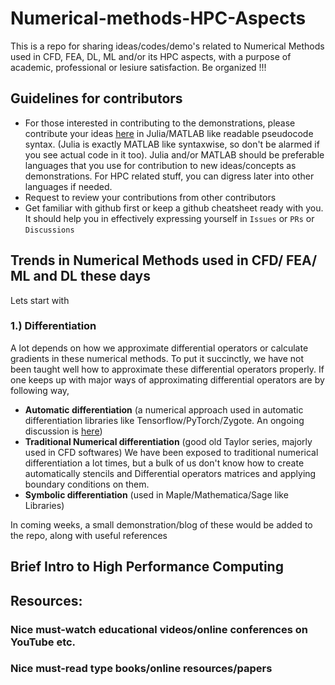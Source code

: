 # Numerical-methods-HPC-Aspects

This is a repo for sharing ideas/codes/demo's related to Numerical Methods used in CFD, FEA, DL, ML and/or its HPC aspects, with a purpose of academic, professional or lesiure satisfaction. Be organized !!!

## Guidelines for contributors
- For those interested in contributing to the demonstrations, please contribute your ideas [here](https://github.com/yewalenikhil65/Numerical-methods-HPC-aspects/discussions) in Julia/MATLAB like readable pseudocode syntax. (Julia is exactly MATLAB like syntaxwise, so don't be alarmed if you see actual code in it too). Julia and/or MATLAB should be preferable languages that you use for contribution to new ideas/concepts as demonstrations. For HPC related stuff, you can digress later into other languages if needed.
- Request to review your contributions from other contributors
- Get familiar with github first or keep a github cheatsheet ready with you. It should help you in effectively expressing yourself in `Issues` or `PRs` or `Discussions`

## Trends in Numerical Methods used in CFD/ FEA/ ML and DL these days
Lets start with 
### 1.) Differentiation
A lot depends on how we approximate differential operators or calculate gradients in these numerical methods. To put it succinctly, we have not been taught well how to approximate these differential operators properly. If one keeps up with major ways of approximating differential operators are by following way, 
- **Automatic differentiation** (a numerical approach used in automatic differentiation libraries like Tensorflow/PyTorch/Zygote. An ongoing discussion is [here](https://github.com/yewalenikhil65/Numerical-methods-HPC-aspects/discussions/1)) 
- **Traditional Numerical differentiation** (good old Taylor series, majorly used in CFD softwares) We have been exposed to traditional numerical differentiation a lot times, but a bulk of us don't know how to create automatically stencils and Differential operators matrices and applying boundary conditions on them.
- **Symbolic differentiation** (used in Maple/Mathematica/Sage like Libraries) 

In coming weeks, a small demonstration/blog of these would be added to the repo, along with useful references


## Brief Intro to High Performance Computing

## Resources: 

### Nice must-watch educational videos/online conferences on YouTube etc. ##

### Nice must-read type books/online resources/papers ##
